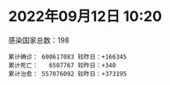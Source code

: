 
# 2022年09月12日 10:20
感染国家总数：198
```
累计确诊： 600617083 较昨日：+166345
累计死亡：   6507767 较昨日：+340
累计治愈： 557076092 较昨日：+373195
```
<div id="main" style="width:100%;height:800px;margin-bottom:10px;"></div>
<div id="second" style="width:100%;height:1000px;margin-bottom:10px;"></div>
<div id="third" style="width:100%;height:1000px;margin-bottom:10px;"></div>
<div id="last" style="width:100%;height:3000px;"></div>

<script>
import * as echarts from "echarts";
export default {
  mounted () {
    this.chart = echarts.init(document.getElementById("main"), "dark")
    this.secondChart = echarts.init(document.getElementById("second"), "dark")
    this.thirdChart = echarts.init(document.getElementById("third"), "dark")
    this.lastChart = echarts.init(document.getElementById("last"), "dark")
    var option = {
      tooltip: { trigger: "axis", axisPointer: { type: "shadow" } },
      legend: {},
      grid: { left: "3%", right: "4%", bottom: "3%", containLabel: true },
      xAxis: { type: "value" },
      yAxis: {
        type: "category", data: ["意大利","英国","韩国","德国","巴西","法国","印度","美国",]
      },
      series: [
        { name: "新增确诊", type: "bar", stack: "total", label: { show: true }, emphasis: { focus: "series" }, data: [12315,0,36938,0,2285,16422,2775,12761,] }, 
        { name: "累计确诊", type: "bar", stack: "total", label: { show: true }, emphasis: { focus: "series" }, data: [22048032,23771572,24041825,32452250,34574765,34718132,44498134,97095092,] }, 
        { name: "新增死亡", type: "bar", stack: "total", label: { show: true }, emphasis: { focus: "series" }, data: [34,0,22,0,8,0,0,9,] }, 
        { name: "累计死亡", type: "bar", stack: "total", label: { show: true }, emphasis: { focus: "series" }, data: [176209,206751,27498,148299,684914,154468,528150,1075668,] }, 
        { name: "累计治愈", type: "bar", stack: "total", label: { show: true }, emphasis: { focus: "series" }, data: [21399974,24692,22674445,31662500,33612456,34204156,43919264,93240819,] },]
    }
    this.chart.setOption(option);
    var secondOption = {
      tooltip: { trigger: "axis", axisPointer: { type: "shadow" } },
      legend: {},
      grid: { left: "3%", right: "4%", bottom: "3%", containLabel: true },
      xAxis: { type: "value" },
      yAxis: {
        type: "category", data: ["墨西哥","伊朗","荷兰","阿根廷","澳大利亚","越南","西班牙","土耳其","俄罗斯","日本",]
      },
      series: [
        { name: "新增确诊", type: "bar", stack: "total", label: { show: true }, emphasis: { focus: "series" }, data: [815,696,0,0,0,1643,0,0,52829,0,] }, 
        { name: "累计确诊", type: "bar", stack: "total", label: { show: true }, emphasis: { focus: "series" }, data: [7059348,7538821,8396979,9689861,10114810,11439613,13367647,16797750,20066610,20071967,] }, 
        { name: "新增死亡", type: "bar", stack: "total", label: { show: true }, emphasis: { focus: "series" }, data: [3,24,0,0,0,3,0,0,86,0,] }, 
        { name: "累计死亡", type: "bar", stack: "total", label: { show: true }, emphasis: { focus: "series" }, data: [329761,144178,22613,129769,14426,43129,113130,100840,385348,42510,] }, 
        { name: "累计治愈", type: "bar", stack: "total", label: { show: true }, emphasis: { focus: "series" }, data: [6321863,7315563,8339951,9525095,10015182,10322003,13163833,16677245,19061006,18901570,] },]
    }
    this.secondChart.setOption(secondOption);
    var thirdOption = {
      tooltip: { trigger: "axis", axisPointer: { type: "shadow" } },
      legend: {},
      grid: { left: "3%", right: "4%", bottom: "3%", containLabel: true },
      xAxis: { type: "value" },
      yAxis: {
        type: "category", data: ["以色列","泰国","希腊","马来西亚","奥地利","乌克兰","葡萄牙","波兰","哥伦比亚","印度尼西亚",]
      },
      series: [
        { name: "新增确诊", type: "bar", stack: "total", label: { show: true }, emphasis: { focus: "series" }, data: [687,698,0,1483,3420,0,0,648,0,1939,] }, 
        { name: "累计确诊", type: "bar", stack: "total", label: { show: true }, emphasis: { focus: "series" }, data: [4642530,4668244,4804982,4805107,4952508,5072533,5440953,6212603,6304317,6392492,] }, 
        { name: "新增死亡", type: "bar", stack: "total", label: { show: true }, emphasis: { focus: "series" }, data: [8,15,0,3,3,0,0,0,0,13,] }, 
        { name: "累计死亡", type: "bar", stack: "total", label: { show: true }, emphasis: { focus: "series" }, data: [11656,32557,32757,36280,19486,108885,24909,117252,141708,157770,] }, 
        { name: "累计治愈", type: "bar", stack: "total", label: { show: true }, emphasis: { focus: "series" }, data: [4622239,4624207,4742114,4742488,4875321,4934749,5351744,5335955,6131248,6200776,] },]
    }
    this.thirdChart.setOption(thirdOption);
    var lastOption = {
      tooltip: { trigger: "axis", axisPointer: { type: "shadow" } },
      legend: {},
      grid: { left: "3%", right: "4%", bottom: "3%", containLabel: true },
      xAxis: { type: "value" },
      yAxis: {
        type: "category", data: ["朝鲜","西撒哈拉","蒙特塞拉特岛","梵蒂冈","红宝石公主号","钻石公主号","圣文森特岛","列支敦士登公国","安圭拉","圣多美和普林西比","特克斯和凯科斯群岛","圣基茨和尼维斯","乍得","塞拉利昂","利比里亚","科摩罗","几内亚比绍","安提瓜和巴布达","尼日尔","厄立特里亚","也门","冈比亚","摩纳哥","多米尼克","中非共和国","吉布提","萨摩亚","赤道几内亚","塔吉克斯坦","南苏丹","尼加拉瓜","格林纳达","直布罗陀","圣马力诺","布基纳法索","东帝汶","刚果（布）","索马里","贝宁","圣卢西亚","马里","海地","莱索托","巴哈马","几内亚","多哥","坦桑尼亚","毛里求斯","阿鲁巴","巴布亚新几内亚","安道尔","塞舌尔","加蓬","布隆迪","叙利亚","不丹","佛得角","毛里塔尼亚","苏丹","马达加斯加","斐济","伯利兹","圭亚那","斯威士兰","新喀里多尼亚","法属波利尼西亚","苏里南","科特迪瓦","马拉维","塞内加尔","刚果（金）","法属圭亚那","巴巴多斯","安哥拉","马耳他","喀麦隆","卢旺达","柬埔寨","牙买加","波多黎各","加纳","纳米比亚","乌干达","特立尼达和多巴哥","马尔代夫","阿富汗","萨尔瓦多","冰岛","吉尔吉斯斯坦","老挝","马提尼克岛","文莱","莫桑比克","乌兹别克斯坦","津巴布韦","尼日利亚","阿尔及利亚","黑山","卢森堡","博茨瓦纳","阿尔巴尼亚","赞比亚","肯尼亚","北马其顿","波黑","阿曼","卡塔尔","亚美尼亚","洪都拉斯","埃塞俄比亚","利比亚","埃及","委内瑞拉","摩尔多瓦","塞浦路斯","爱沙尼亚","缅甸","巴勒斯坦","多米尼加","科威特","斯里兰卡","巴林","巴拉圭","沙特阿拉伯","阿塞拜疆","拉脱维亚","蒙古国","乌拉圭","巴拿马","白俄罗斯","厄瓜多尔","尼泊尔","阿联酋","哥斯达黎加","玻利维亚","古巴","危地马拉","斯洛文尼亚","突尼斯","黎巴嫩","克罗地亚","立陶宛","保加利亚","摩洛哥","芬兰","哈萨克斯坦","挪威","巴基斯坦","爱尔兰","格鲁吉亚","约旦","新西兰","斯洛伐克","新加坡","孟加拉国","匈牙利","塞尔维亚","伊拉克","瑞典","丹麦","罗马尼亚","菲律宾","南非","瑞士","捷克","秘鲁","加拿大","比利时","智利",]
      },
      series: [
        { name: "新增确诊", type: "bar", stack: "total", label: { show: true }, emphasis: { focus: "series" }, data: [0,0,0,0,0,0,0,0,0,0,0,0,0,0,0,0,0,0,0,0,0,0,0,0,0,0,0,0,0,0,0,0,0,0,0,0,0,0,0,0,43,0,0,21,0,25,0,0,0,0,0,0,0,0,22,0,3,0,0,12,0,0,5,6,0,0,0,0,0,0,0,0,0,0,14,0,0,0,89,0,0,0,0,114,0,294,0,0,0,0,0,0,1,0,0,151,7,150,0,0,88,9,5,0,0,0,698,0,0,0,0,0,0,0,0,0,189,0,0,0,36,303,0,109,266,0,0,0,0,0,0,89,400,0,223,36,70,628,0,171,441,118,165,11,0,0,25,0,0,0,0,1229,150,1440,310,0,2190,0,0,0,906,2136,128,0,459,0,0,0,4006,] }, 
        { name: "累计确诊", type: "bar", stack: "total", label: { show: true }, emphasis: { focus: "series" }, data: [1,10,11,29,620,712,2298,3026,3851,6177,6372,6524,7549,7749,7898,8455,8796,8974,9931,10163,11932,12311,14436,14852,14883,15690,15889,16965,17786,17823,18491,19403,20069,20486,21128,23217,24837,27020,27490,28894,32248,33658,34287,37146,37652,38639,39168,40342,42914,44900,46113,46175,48668,49370,57166,61233,62344,62776,63270,66652,68207,68473,71191,73374,73989,76520,81057,86919,87933,88172,92751,93837,101850,103131,114265,121652,132472,137710,150752,151732,168616,169253,169396,181320,184924,195925,201785,205009,205835,214948,219529,223059,230172,243893,256870,264450,270539,277341,288658,325931,331036,333229,338295,341404,397098,397846,435890,436727,455011,493340,506889,515645,543759,579110,579899,598580,616852,620371,641677,657745,670444,673996,715806,814465,817862,905904,980442,981186,981822,994037,998202,998743,1020025,1066630,1106035,1110894,1111043,1142670,1144824,1212668,1220456,1226614,1248200,1264659,1271516,1391552,1460995,1570993,1659034,1735682,1738867,1760113,1837223,1859937,2014887,2058847,2315536,2458509,2573548,3097088,3240298,3906269,4014405,4040280,4059173,4125208,4197701,4497199,4563807,] }, 
        { name: "新增死亡", type: "bar", stack: "total", label: { show: true }, emphasis: { focus: "series" }, data: [0,0,0,0,0,0,0,0,0,0,0,0,0,0,0,0,0,0,0,0,0,0,0,0,0,0,0,0,0,0,0,0,0,0,0,0,0,0,0,0,0,0,0,0,0,0,0,0,0,0,0,0,0,0,0,0,0,0,0,0,0,0,0,0,0,0,0,0,0,0,0,0,0,0,0,0,0,0,1,0,0,0,0,3,0,0,0,0,0,0,0,0,0,0,0,0,0,0,0,0,1,0,0,0,0,0,0,0,0,0,0,0,0,0,0,0,0,0,0,0,1,0,0,1,2,0,0,0,0,0,0,2,0,0,0,0,15,1,0,1,5,0,0,0,0,0,0,0,0,0,0,6,7,0,2,0,13,0,0,0,4,16,0,0,1,0,0,0,27,] }, 
        { name: "累计死亡", type: "bar", stack: "total", label: { show: true }, emphasis: { focus: "series" }, data: [1,1,1,0,10,13,12,59,12,76,36,46,193,126,294,161,175,145,312,103,2155,371,57,68,113,189,29,183,125,138,225,236,108,118,387,138,386,1350,163,391,739,851,704,823,449,284,845,1023,227,664,155,169,306,38,3163,21,410,993,4961,1410,878,680,1279,1422,314,649,1384,822,2679,1968,1422,409,556,1917,802,1935,1466,3056,3284,2609,1459,4065,3628,4171,308,7787,4227,213,2991,757,1036,225,2221,1637,5596,3154,6879,2778,1123,2786,3584,4017,5674,9506,16090,4260,682,8662,10989,7572,6437,24613,5807,11783,1173,2657,19442,5402,4384,2563,16728,1518,19530,9316,9854,5957,2179,7455,8480,7118,35876,12014,2342,8893,22216,8530,19665,6792,29238,10646,16797,9295,37646,16276,5768,13686,4004,30599,7829,16889,14114,2836,20402,1602,29334,47367,16822,25348,19974,6968,66853,62304,102129,14157,40906,216086,44347,32575,60776,] }, 
        { name: "累计治愈", type: "bar", stack: "total", label: { show: true }, emphasis: { focus: "series" }, data: [0,9,2,29,0,699,2233,2948,3821,6077,6294,6466,4874,4393,7482,8281,8301,8794,8882,10051,9119,11940,14334,14554,14520,15427,1605,16648,17264,17335,4225,19058,16579,20276,20632,23035,24006,13182,27217,28369,30776,31071,25811,35970,36880,38176,183,38669,42438,43982,45890,45890,48235,48578,53868,61145,61863,61768,57188,65216,66257,67711,69746,71945,73421,33500,49614,86081,84928,86086,83504,11254,100725,101155,112964,118616,130901,134579,97512,129614,167123,164813,100431,171908,163687,174704,179410,75685,196406,7660,0,219561,227853,241486,251085,257670,182181,273508,283668,322955,324592,328965,332521,330866,375793,384669,430473,423359,132498,471716,500423,442182,536105,504142,573565,524990,594280,606702,636343,654870,653426,670756,694789,801640,805629,889576,974572,971994,968108,985592,958856,984413,999668,860711,1040204,1102181,1087845,1115315,983630,1087587,1199300,1199730,1199130,1248161,1247231,1362128,1455657,1534369,1644061,1637293,1721850,1747189,1813296,1782583,1958746,1976808,2240850,2431657,2534574,3082150,3142054,3818281,3905937,3972188,4003611,3884878,4072920,4424385,4482606,] },]
    }
    this.lastChart.setOption(lastOption);

    window.onresize = () => {
      this.chart.resize()
      this.secondChart.resize()
      this.thirdChart.resize()
      this.lastChart.resize()
    }
  }
};
</script>

|国家|新增确诊|累计确诊|新增死亡|累计死亡|累计治愈|
|:--:|---:|---:|---:|---:|---:|
|美国|12761|97095092|9|1075668|93240819|
|印度|2775|44498134|0|528150|43919264|
|法国|16422|34718132|0|154468|34204156|
|巴西|2285|34574765|8|684914|33612456|
|德国|0|32452250|0|148299|31662500|
|韩国|36938|24041825|22|27498|22674445|
|英国|0|23771572|0|206751|24692|
|意大利|12315|22048032|34|176209|21399974|
|日本|0|20071967|0|42510|18901570|
|俄罗斯|52829|20066610|86|385348|19061006|
|土耳其|0|16797750|0|100840|16677245|
|西班牙|0|13367647|0|113130|13163833|
|越南|1643|11439613|3|43129|10322003|
|澳大利亚|0|10114810|0|14426|10015182|
|阿根廷|0|9689861|0|129769|9525095|
|荷兰|0|8396979|0|22613|8339951|
|伊朗|696|7538821|24|144178|7315563|
|墨西哥|815|7059348|3|329761|6321863|
|印度尼西亚|1939|6392492|13|157770|6200776|
|哥伦比亚|0|6304317|0|141708|6131248|
|波兰|648|6212603|0|117252|5335955|
|葡萄牙|0|5440953|0|24909|5351744|
|乌克兰|0|5072533|0|108885|4934749|
|奥地利|3420|4952508|3|19486|4875321|
|马来西亚|1483|4805107|3|36280|4742488|
|希腊|0|4804982|0|32757|4742114|
|泰国|698|4668244|15|32557|4624207|
|以色列|687|4642530|8|11656|4622239|
|智利|4006|4563807|27|60776|4482606|
|比利时|0|4497199|0|32575|4424385|
|加拿大|0|4197701|0|44347|4072920|
|秘鲁|0|4125208|0|216086|3884878|
|捷克|459|4059173|1|40906|4003611|
|瑞士|0|4040280|0|14157|3972188|
|南非|128|4014405|0|102129|3905937|
|菲律宾|2136|3906269|16|62304|3818281|
|罗马尼亚|906|3240298|4|66853|3142054|
|丹麦|0|3097088|0|6968|3082150|
|瑞典|0|2573548|0|19974|2534574|
|伊拉克|0|2458509|0|25348|2431657|
|塞尔维亚|2190|2315536|13|16822|2240850|
|匈牙利|0|2058847|0|47367|1976808|
|孟加拉国|310|2014887|2|29334|1958746|
|新加坡|1440|1859937|0|1602|1782583|
|斯洛伐克|150|1837223|7|20402|1813296|
|新西兰|1229|1760113|6|2836|1747189|
|约旦|0|1738867|0|14114|1721850|
|格鲁吉亚|0|1735682|0|16889|1637293|
|爱尔兰|0|1659034|0|7829|1644061|
|巴基斯坦|0|1570993|0|30599|1534369|
|挪威|25|1460995|0|4004|1455657|
|哈萨克斯坦|0|1391552|0|13686|1362128|
|芬兰|0|1271516|0|5768|1247231|
|摩洛哥|11|1264659|0|16276|1248161|
|保加利亚|165|1248200|0|37646|1199130|
|立陶宛|118|1226614|0|9295|1199730|
|克罗地亚|441|1220456|5|16797|1199300|
|黎巴嫩|171|1212668|1|10646|1087587|
|突尼斯|0|1144824|0|29238|983630|
|斯洛文尼亚|628|1142670|1|6792|1115315|
|危地马拉|70|1111043|15|19665|1087845|
|古巴|36|1110894|0|8530|1102181|
|玻利维亚|223|1106035|0|22216|1040204|
|哥斯达黎加|0|1066630|0|8893|860711|
|阿联酋|400|1020025|0|2342|999668|
|尼泊尔|89|998743|2|12014|984413|
|厄瓜多尔|0|998202|0|35876|958856|
|白俄罗斯|0|994037|0|7118|985592|
|巴拿马|0|981822|0|8480|968108|
|乌拉圭|0|981186|0|7455|971994|
|蒙古国|0|980442|0|2179|974572|
|拉脱维亚|0|905904|0|5957|889576|
|阿塞拜疆|266|817862|2|9854|805629|
|沙特阿拉伯|109|814465|1|9316|801640|
|巴拉圭|0|715806|0|19530|694789|
|巴林|303|673996|0|1518|670756|
|斯里兰卡|36|670444|1|16728|653426|
|科威特|0|657745|0|2563|654870|
|多米尼加|0|641677|0|4384|636343|
|巴勒斯坦|0|620371|0|5402|606702|
|缅甸|189|616852|0|19442|594280|
|爱沙尼亚|0|598580|0|2657|524990|
|塞浦路斯|0|579899|0|1173|573565|
|摩尔多瓦|0|579110|0|11783|504142|
|委内瑞拉|0|543759|0|5807|536105|
|埃及|0|515645|0|24613|442182|
|利比亚|0|506889|0|6437|500423|
|埃塞俄比亚|0|493340|0|7572|471716|
|洪都拉斯|0|455011|0|10989|132498|
|亚美尼亚|0|436727|0|8662|423359|
|卡塔尔|698|435890|0|682|430473|
|阿曼|0|397846|0|4260|384669|
|波黑|0|397098|0|16090|375793|
|北马其顿|0|341404|0|9506|330866|
|肯尼亚|5|338295|0|5674|332521|
|赞比亚|9|333229|0|4017|328965|
|阿尔巴尼亚|88|331036|1|3584|324592|
|博茨瓦纳|0|325931|0|2786|322955|
|卢森堡|0|288658|0|1123|283668|
|黑山|150|277341|0|2778|273508|
|阿尔及利亚|7|270539|0|6879|182181|
|尼日利亚|151|264450|0|3154|257670|
|津巴布韦|0|256870|0|5596|251085|
|乌兹别克斯坦|0|243893|0|1637|241486|
|莫桑比克|1|230172|0|2221|227853|
|文莱|0|223059|0|225|219561|
|马提尼克岛|0|219529|0|1036|0|
|老挝|0|214948|0|757|7660|
|吉尔吉斯斯坦|0|205835|0|2991|196406|
|冰岛|0|205009|0|213|75685|
|萨尔瓦多|0|201785|0|4227|179410|
|阿富汗|294|195925|0|7787|174704|
|马尔代夫|0|184924|0|308|163687|
|特立尼达和多巴哥|114|181320|3|4171|171908|
|乌干达|0|169396|0|3628|100431|
|纳米比亚|0|169253|0|4065|164813|
|加纳|0|168616|0|1459|167123|
|波多黎各|0|151732|0|2609|129614|
|牙买加|89|150752|1|3284|97512|
|柬埔寨|0|137710|0|3056|134579|
|卢旺达|0|132472|0|1466|130901|
|喀麦隆|0|121652|0|1935|118616|
|马耳他|14|114265|0|802|112964|
|安哥拉|0|103131|0|1917|101155|
|巴巴多斯|0|101850|0|556|100725|
|法属圭亚那|0|93837|0|409|11254|
|刚果（金）|0|92751|0|1422|83504|
|塞内加尔|0|88172|0|1968|86086|
|马拉维|0|87933|0|2679|84928|
|科特迪瓦|0|86919|0|822|86081|
|苏里南|0|81057|0|1384|49614|
|法属波利尼西亚|0|76520|0|649|33500|
|新喀里多尼亚|0|73989|0|314|73421|
|斯威士兰|6|73374|0|1422|71945|
|圭亚那|5|71191|0|1279|69746|
|伯利兹|0|68473|0|680|67711|
|斐济|0|68207|0|878|66257|
|马达加斯加|12|66652|0|1410|65216|
|苏丹|0|63270|0|4961|57188|
|毛里塔尼亚|0|62776|0|993|61768|
|佛得角|3|62344|0|410|61863|
|不丹|0|61233|0|21|61145|
|叙利亚|22|57166|0|3163|53868|
|布隆迪|0|49370|0|38|48578|
|加蓬|0|48668|0|306|48235|
|塞舌尔|0|46175|0|169|45890|
|安道尔|0|46113|0|155|45890|
|巴布亚新几内亚|0|44900|0|664|43982|
|阿鲁巴|0|42914|0|227|42438|
|毛里求斯|0|40342|0|1023|38669|
|坦桑尼亚|0|39168|0|845|183|
|多哥|25|38639|0|284|38176|
|几内亚|0|37652|0|449|36880|
|巴哈马|21|37146|0|823|35970|
|莱索托|0|34287|0|704|25811|
|海地|0|33658|0|851|31071|
|马里|43|32248|0|739|30776|
|圣卢西亚|0|28894|0|391|28369|
|贝宁|0|27490|0|163|27217|
|索马里|0|27020|0|1350|13182|
|刚果（布）|0|24837|0|386|24006|
|东帝汶|0|23217|0|138|23035|
|布基纳法索|0|21128|0|387|20632|
|圣马力诺|0|20486|0|118|20276|
|直布罗陀|0|20069|0|108|16579|
|格林纳达|0|19403|0|236|19058|
|尼加拉瓜|0|18491|0|225|4225|
|南苏丹|0|17823|0|138|17335|
|塔吉克斯坦|0|17786|0|125|17264|
|赤道几内亚|0|16965|0|183|16648|
|萨摩亚|0|15889|0|29|1605|
|吉布提|0|15690|0|189|15427|
|中非共和国|0|14883|0|113|14520|
|多米尼克|0|14852|0|68|14554|
|摩纳哥|0|14436|0|57|14334|
|冈比亚|0|12311|0|371|11940|
|也门|0|11932|0|2155|9119|
|厄立特里亚|0|10163|0|103|10051|
|尼日尔|0|9931|0|312|8882|
|安提瓜和巴布达|0|8974|0|145|8794|
|几内亚比绍|0|8796|0|175|8301|
|科摩罗|0|8455|0|161|8281|
|利比里亚|0|7898|0|294|7482|
|塞拉利昂|0|7749|0|126|4393|
|乍得|0|7549|0|193|4874|
|圣基茨和尼维斯|0|6524|0|46|6466|
|特克斯和凯科斯群岛|0|6372|0|36|6294|
|圣多美和普林西比|0|6177|0|76|6077|
|安圭拉|0|3851|0|12|3821|
|列支敦士登公国|0|3026|0|59|2948|
|圣文森特岛|0|2298|0|12|2233|
|钻石公主号|0|712|0|13|699|
|红宝石公主号|0|620|0|10|0|
|梵蒂冈|0|29|0|0|29|
|蒙特塞拉特岛|0|11|0|1|2|
|西撒哈拉|0|10|0|1|9|
|朝鲜|0|1|0|1|0|

